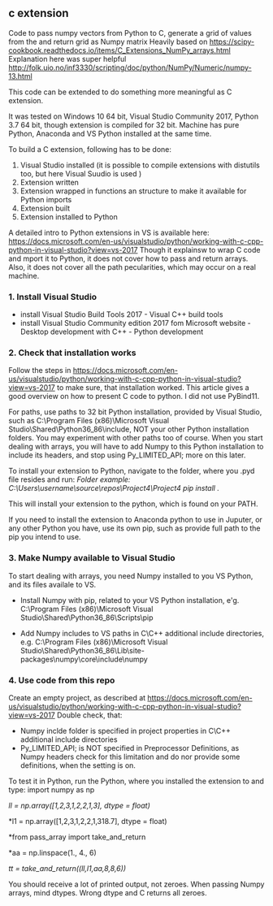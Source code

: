 ## c extension
Code to pass numpy vectors from Python to C, generate a grid of values from the and return grid as Numpy matrix
Heavily based on https://scipy-cookbook.readthedocs.io/items/C_Extensions_NumPy_arrays.html
Explanation here was super helpful http://folk.uio.no/inf3330/scripting/doc/python/NumPy/Numeric/numpy-13.html

This code can be extended to do something more meaningful as C extension.

It was tested on Windows 10 64 bit, Visual Studio Community 2017, Python 3.7 64 bit, though extension is compiled for 32 bit.
Machine has pure Python, Anaconda and VS Python  installed at the same time.

To build a C extension, following has to be done:
1. Visual Studio installed (it is possible to compile extensions with distutils too, but here Visual Suudio is used )
2. Extension written
3. Extension wrapped in functions an structure to make it available for Python imports
4. Extension built
5. Extension installed to Python

A detailed intro to Python extensions in VS is available here: https://docs.microsoft.com/en-us/visualstudio/python/working-with-c-cpp-python-in-visual-studio?view=vs-2017
Though it explainsw to wrap C code and mport it to Python, it does not cover how to pass and return arrays.
Also, it does not cover all the path pecularities, which may occur on a real machine.

### 1. Install Visual Studio
- install Visual Studio Build Tools 2017 
      - Visual C++ build tools
- install Visual Studio Community edition 2017 fom Microsoft website
      - Desktop development with C++
      - Python development

### 2. Check that installation works
Follow the steps in https://docs.microsoft.com/en-us/visualstudio/python/working-with-c-cpp-python-in-visual-studio?view=vs-2017 to make sure, that installation worked.
This article gives a good overview on how to present C code to python.
I did not use PyBind11.

For paths, use paths to 32 bit Python installation, provided by Visual Studio, such as C:\Program Files (x86)\Microsoft Visual Studio\Shared\Python36_86\include,  NOT your other Python installation folders. You may experiment with other paths too of course.
When you start dealing with arrays, you will have to add Numpy to this Python installation to include its headers, and stop using Py_LIMITED_API; more on this later.

To install your extension to Python, navigate to the folder, where you .pyd file resides and run:
*Folder example: C:\Users\username\source\repos\Project4\Project4
pip install .*

This will install your extension to the python, which is found on your PATH.

If you need to install the extension to Anaconda python to use in Juputer, or any other Python you have, use its own pip, such as provide full path to the pip you intend to use.

### 3. Make Numpy available to Visual Studio
To start dealing with arrays, you need Numpy installed to you VS Python, and its files availale to VS.
- Install Numpy with pip, related to your VS Python installation, e'g. C:\Program Files (x86)\Microsoft Visual Studio\Shared\Python36_86\Scripts\pip

- Add Numpy includes to VS paths in C\C++ additional include directories, e.g. C:\Program Files (x86)\Microsoft Visual Studio\Shared\Python36_86\Lib\site-packages\numpy\core\include\numpy

### 4. Use code from this repo
Create an empty project, as described at 
https://docs.microsoft.com/en-us/visualstudio/python/working-with-c-cpp-python-in-visual-studio?view=vs-2017
Double check, that:
 - Numpy inclde folder is specified in project properties in C\C++ additional include directories
- Py_LIMITED_API;  is NOT specified in Preprocessor Definitions, as Numpy headers check for this limitation and do nor provide some definitions, when the setting is on.

To test it in Python, run the Python, where you installed the extension to and type:
import numpy as np

*ll = np.array([1,2,3,1,2,2,1,3], dtype = float)*

*l1 = np.array([1,2,3,1,2,2,1,318.7], dtype = float)

*from pass_array import take_and_return

*aa = np.linspace(1., 4., 6)

*tt = take_and_return((ll,l1,aa,8,8,6))*

You should receive a lot of printed output, not zeroes.
When passing Numpy arrays, mind dtypes. Wrong dtype and C returns all zeroes.





